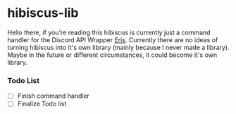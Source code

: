 # hibiscus-lib
Hello there, if you're reading this hibiscus is currently just a command handler for the Discord API Wrapper [Eris](https://abal.moe/Eris). Currently there are no ideas of turning hibiscus into it's own library (mainly because I never made a library). Maybe in the future or different circumstances, it could become it's own library.

### Todo List
- [ ] Finish command handler
- [ ] Finalize Todo list
